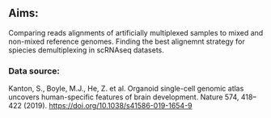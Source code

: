 ## Aims: 
Comparing reads alignments of artificially multiplexed samples to mixed and non-mixed reference genomes. 
Finding the best alignemnt strategy for spiecies demultiplexing in scRNAseq datasets. 

### Data source: 
Kanton, S., Boyle, M.J., He, Z. et al. Organoid single-cell genomic atlas uncovers human-specific features of brain development. Nature 574, 418–422 (2019). 
https://doi.org/10.1038/s41586-019-1654-9 
